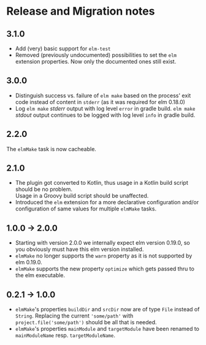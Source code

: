 # Release and Migration notes

## 3.1.0
* Add (very) basic support for `elm-test`
* Removed (previously undocumented) possibilities to set the `elm` extension properties. 
  Now only the documented ones still exist.   

## 3.0.0
* Distinguish success vs. failure of `elm make` based on the process' exit code instead of content in `stderr` 
  (as it was required for elm 0.18.0)
* Log `elm make` _stderr_ output with log level `error` in gradle build.
  `elm make` _stdout_ output continues to be logged with log level `info` in gradle build. 

## 2.2.0
The `elmMake` task is now cacheable.

## 2.1.0
* The plugin got converted to Kotlin, thus usage in a Kotlin build script should be no problem.  
  Usage in a Groovy build script should be unaffected.
* Introduced the `elm` extension for a more declarative configuration and/or configuration of same values for 
  multiple `elmMake` tasks.

## 1.0.0 -> 2.0.0
* Starting with version 2.0.0 we internally expect elm version 0.19.0, so you obviously must have this 
  elm version installed.
* `elmMake` no longer supports the `warn` property as it is not supported by elm 0.19.0.
* `elmMake` supports the new property `optimize` which gets passed thru to the elm executable.

## 0.2.1 -> 1.0.0
* `elmMake`'s  properties `buildDir` and `srcDir` now are of type `File` instead of `String`.
  Replacing the current `'some/path'` with `project.file('some/path')` should be all that is needed.
* `elmMake`'s properties `mainModule` and `targetModule` have been renamed to `mainModuleName` resp. 
  `targetModuleName`. 
